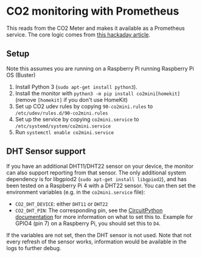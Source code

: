 # CO2 monitoring with Prometheus

This reads from the CO2 Meter and makes it available as a Prometheus service.
The core logic comes from [this hackaday article](https://hackaday.io/project/5301-reverse-engineering-a-low-cost-usb-co-monitor/log/17909-all-your-base-are-belong-to-us).

## Setup

Note this assumes you are running on a Raspberry Pi running Raspberry Pi OS (Buster)

1. Install Python 3 (`sudo apt-get install python3`).
2. Install the monitor with `python3 -m pip install co2mini[homekit]` (remove `[homekit]` if you don't use HomeKit)
3. Set up CO2 udev rules by copying `90-co2mini.rules` to `/etc/udev/rules.d/90-co2mini.rules`
4. Set up the service by copying `co2mini.service` to `/etc/systemd/system/co2mini.service`
5. Run `systemctl enable co2mini.service`

## DHT Sensor support

If you have an additional DHT11/DHT22 sensor on your device, the monitor can also support reporting from that sensor.
The only additional system dependency is for libgpiod2 (`sudo apt-get install libgpiod2`), and has been tested on a Raspberry Pi 4 with a DHT22 sensor.
You can then set the environment variables (e.g. in the `co2mini.service` file):

- `CO2_DHT_DEVICE`: either `DHT11` or `DHT22`
- `CO2_DHT_PIN`: The corresponding pin, see the [CircuitPython documentation](https://learn.adafruit.com/arduino-to-circuitpython/the-board-module) for more information on what to set this to. Example for GPIO4 (pin 7) on a Raspberry Pi, you should set this to `D4`.

If the variables are not set, then the DHT sensor is not used. Note that not every refresh of the sensor works, information would be available in the logs to further debug.
